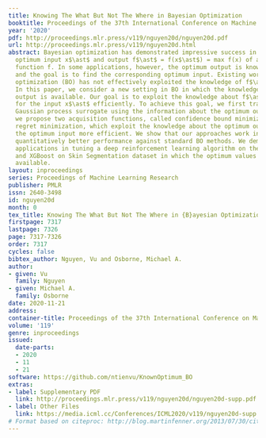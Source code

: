 ```yaml
---
title: Knowing The What But Not The Where in Bayesian Optimization
booktitle: Proceedings of the 37th International Conference on Machine Learning
year: '2020'
pdf: http://proceedings.mlr.press/v119/nguyen20d/nguyen20d.pdf
url: http://proceedings.mlr.press/v119/nguyen20d.html
abstract: Bayesian optimization has demonstrated impressive success in finding the
  optimum input x$\ast$ and output f$\ast$ = f(x$\ast$) = max f(x) of a black-box
  function f. In some applications, however, the optimum output is known in advance
  and the goal is to find the corresponding optimum input. Existing work in Bayesian
  optimization (BO) has not effectively exploited the knowledge of f$\ast$ for optimization.
  In this paper, we consider a new setting in BO in which the knowledge of the optimum
  output is available. Our goal is to exploit the knowledge about f$\ast$ to search
  for the input x$\ast$ efficiently. To achieve this goal, we first transform the
  Gaussian process surrogate using the information about the optimum output. Then,
  we propose two acquisition functions, called confidence bound minimization and expected
  regret minimization, which exploit the knowledge about the optimum output to identify
  the optimum input more efficient. We show that our approaches work intuitively and
  quantitatively better performance against standard BO methods. We demonstrate real
  applications in tuning a deep reinforcement learning algorithm on the CartPole problem
  and XGBoost on Skin Segmentation dataset in which the optimum values are publicly
  available.
layout: inproceedings
series: Proceedings of Machine Learning Research
publisher: PMLR
issn: 2640-3498
id: nguyen20d
month: 0
tex_title: Knowing The What But Not The Where in {B}ayesian Optimization
firstpage: 7317
lastpage: 7326
page: 7317-7326
order: 7317
cycles: false
bibtex_author: Nguyen, Vu and Osborne, Michael A.
author:
- given: Vu
  family: Nguyen
- given: Michael A.
  family: Osborne
date: 2020-11-21
address: 
container-title: Proceedings of the 37th International Conference on Machine Learning
volume: '119'
genre: inproceedings
issued:
  date-parts:
  - 2020
  - 11
  - 21
software: https://github.com/ntienvu/KnownOptimum_BO
extras:
- label: Supplementary PDF
  link: http://proceedings.mlr.press/v119/nguyen20d/nguyen20d-supp.pdf
- label: Other Files
  link: https://media.icml.cc/Conferences/ICML2020/v119/nguyen20d-supp.zip
# Format based on citeproc: http://blog.martinfenner.org/2013/07/30/citeproc-yaml-for-bibliographies/
---
```

